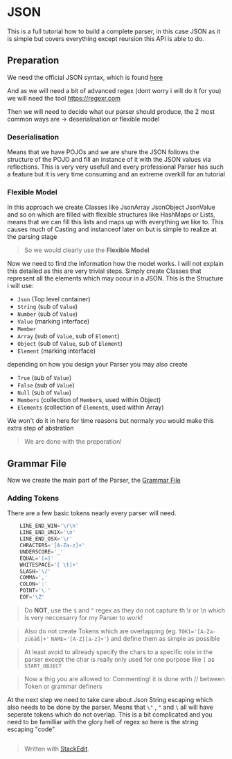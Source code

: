 # JSON
This is a full tutorial how to build a complete parser, in this case JSON as it is simple but covers everything except reursion this API is able to do.
## Preparation
We need the official JSON syntax, which is found [here](http://json.org)

And as we will need a bit of advanced regex (dont worry i will do it for you) we will need the tool https://regexr.com 

Then we will need to decide what our parser should produce, the 2 most common ways are -> deserialisation or flexible model
### Deserialisation
Means that we have POJOs and we are shure the JSON follows the structure of the POJO and fill an instance of it with the JSON values via reflections. This is very very usefull and every professional Parser has such a feature but it is very time consuming and an extreme overkill for an tutorial
### Flexible Model
In this approach we create Classes like JsonArray JsonObject JsonValue and so on which are filled with flexible structures like HashMaps or Lists, means that we can fill this lists and maps up with everything we like to. This causes much of Casting and instanceof later on but is simple to realize at the parsing stage
> So we would clearly use the **Flexible Model**

Now we need to find the information how the model works.
 I will not explain this detailed as this are very trivial steps. Simply create Classes that represent all the elements which may ocour in a JSON.
 This is the Structure i will use:
 - `Json` (Top level container)
 -  `String` (sub of `Value`)
 - `Number` (sub of `Value`)
 - `Value`  (marking interface)
 - `Member`
 - `Array` (sub of `Value`, sub of `Element`)
 - `Object` (sub of `Value`, sub of `Element`)
 - `Element` (marking interface)

depending on how you design your Parser you may also create

 - `True` (sub of `Value`)
 - `False` (sub of `Value`)
 - `Null` (sub of `Value`)
 - `Members` (collection of `Member`s, used within Object)
 - `Elements` (collection of `Element`s, used within Array)

We won't do it in here for time reasons but normaly you would make this extra step of abstration
> We are done with the preperation!
## Grammar File
Now we create the main part of the Parser, the [Grammar File](https://github.com/nbrugger-tgm/JainParse/blob/master/GrammarFiles.md)
### Adding Tokens
There are a few basic tokens nearly every parser will need.
```js
    LINE_END_WIN='\r\n'
	LINE_END_UNIX='\n'
	LINE_END_OSX='\r'
	CHRACTERS='[A-Za-z]+'
	UNDERSCORE='_'
	EQUAL='[=]'
	WHITESPACE='[ \t]+'
	SLASH='\/'
	COMMA=','
	COLON=':'
	POINT='\.'
	EOF='\Z'
```
> Do **NOT**, use the `$` and `^` regex as they do not capture th \r or \n which is very neccesarry for my Parser to work!

> Also do not create Tokens which are overlapping (eg. `TOK1='[A-Za-züöäß]+'` `NAME='[A-Z][a-z]+'`) and define them as simple as possible 

> At least avoid to allready specify the chars to a specific role in the parser except the char is really only used for one purpose like `[` as `START_OBJECT`

> Now a thig you are allowed to: Commenting! it is done with // between Token or grammar definers

At the next step we need to take care about Json String escaping which also needs to be done by the parser.
Means that `\"` , `"` and `\` all will have seperate tokens which do not overlap. This is a bit complicated and you need to be familliar with the glory hell of regex so here is the string escaping "code"
```js

```

> Written with [StackEdit](https://stackedit.io/).
<!--stackedit_data:
eyJoaXN0b3J5IjpbLTE5MzAxNTMxNTQsMTY5ODAxNjMzOF19
-->